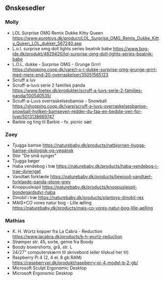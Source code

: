 ## Ønskesedler

### Molly

* LOL Surprise OMG Remix Dukke Kitty Queen <https://www.eurotoys.dk/product/LOL_Surprise_OMG_Remix_Dukke_Kitty_Queen_LOL_dukker_567240.asp>
* L.o.l. surprise omg doll lights series beatnik babe <https://www.bog-ide.dk/produkt/4829420/lol-surprise-omg-doll-lights-series-beatnik-babe>
* L.O.L. dukke - Surprise OMG - Grunge Grrrl <https://shopping.coop.dk/vare/l-o-l-dukke-surprise-omg-grunge-grrrl-med-mere-end-20-overraskelser/35051565123>
* Scruff a luv
* Scruff-a-luvs serie 2 families panda <https://www.foetex.dk/produkter/scruff-a-luvs-serie-2-families-panda/100540535/>
* Scruff-a-Luvs overraskelsesbamse - Snowball <https://shopping.coop.dk/vare/scruff-a-luvs-overraskelsesbamse-snowball-hvilken-bamseven-redder-du-faa-en-bedste-ven-for-livet/5013138669747>
* Barbie og ting til Barbie - fx. picnic sæt


### Zoey

* Tjugga bamse <https://naturebaby.dk/products/natbjornen-tjugga-bamse-okologisk-og-vegansk>
* Stor "De små synger"
* Tjugga bøger
* Haba vendebog i træ <https://naturebaby.dk/products/haba-vendebog-i-trae-dyreriget>
* Vandtæt forklæde <https://naturebaby.dk/products/liewood-vandtaet-forklaede-panda-stone-grey>
* Knoppuslespil <https://naturebaby.dk/products/knoppuslespil-bondegardsdyr-haba>
* Dinobil i træ <https://naturebaby.dk/products/plantoys-dinobil-rex>
* MAIS+CO vores natur bog - Lille ælling <https://naturebaby.dk/products/mais-co-vores-natur-bog-lille-aelling>

### Mathias

* K. H. Würtz kopper fra La Cabra - Reduction <https://www.lacabra.dk/products/k-h-wurtz-reduction>
* Strømper str. 45, sorte, gerne fra Boody
* Boody boxershorts, grå, str. L
* 24/27" computerskærm til skrivebord (eller tilskud her til)
* Raspberry Pi 4 (2, 4 el. 8 gb RAM) <https://raspberrypi.dk/produkt/raspberry-pi-4-model-b-2-gb/>
* Microsoft Sculpt Ergonomic Desktop
* Microsoft Ergonomic Desktop
